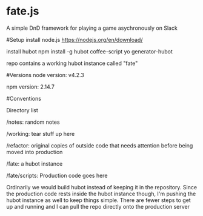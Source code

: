 # fate.js

A simple DnD framework for playing a game asychronously on Slack


#Setup
install node.js
  https://nodejs.org/en/download/

install hubot
  npm install -g hubot coffee-script yo generator-hubot

  repo contains a working hubot instance called "fate"

#Versions
node version: v4.2.3

npm version: 2.14.7

#Conventions

Directory list

/notes:              random notes

/working:         tear stuff up here

/refactor:          original copies of outside code that needs attention before being moved into production

/fate:                 a hubot instance

/fate/scripts:      Production code goes here

Ordinarily we would build hubot instead of keeping it in the repository. Since the production code rests inside
the hubot instance though, I'm pushing the hubot instance as well to keep things simple. There are fewer steps
to get up and running and I can pull the repo directly onto the production server
